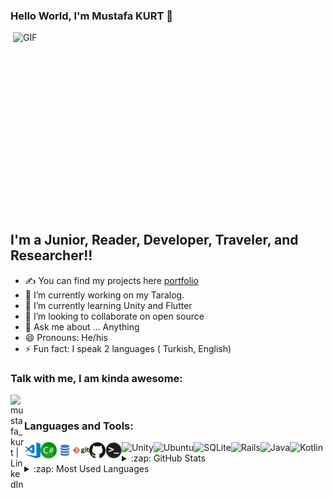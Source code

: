 ### Hello World, I'm Mustafa KURT  👋

 <img align="right" alt="GIF" src="https://github.com/arsentieva/arsentieva/blob/main/code.gif?raw=true" width="500" height="320" />


## I'm a Junior, Reader, Developer, Traveler, and Researcher!!
- ✍ You can find my projects here [portfolio]
- 🔭 I’m currently working on my Taralog.
- 🌱 I’m currently learning Unity and Flutter
- 👯 I’m looking to collaborate on open source
- 💬 Ask me about ... Anything
- 😄 Pronouns: He/his
- ⚡ Fun fact: I speak 2 languages ( Turkish, English)


### Talk with me, I am kinda awesome:
[<img align="left" alt="mustafa_kurt | LinkedIn" width="22px" src="https://cdn.jsdelivr.net/npm/simple-icons@v3/icons/linkedin.svg" />][linkedin]

<br />

### Languages and Tools:
<img align="left" alt="Visual Studio Code" width="26px" src="https://raw.githubusercontent.com/github/explore/80688e429a7d4ef2fca1e82350fe8e3517d3494d/topics/visual-studio-code/visual-studio-code.png" />
<img align="left" alt="CSharp" width="26px" src="https://raw.githubusercontent.com/github/explore/80688e429a7d4ef2fca1e82350fe8e3517d3494d/topics/csharp/csharp.png" />
<img align="left" alt="SQL" width="26px" src="https://raw.githubusercontent.com/github/explore/80688e429a7d4ef2fca1e82350fe8e3517d3494d/topics/sql/sql.png" />
<img align="left" alt="Git" width="26px" src="https://raw.githubusercontent.com/github/explore/80688e429a7d4ef2fca1e82350fe8e3517d3494d/topics/git/git.png" />
<img align="left" alt="GitHub" width="26px" src="https://raw.githubusercontent.com/github/explore/78df643247d429f6cc873026c0622819ad797942/topics/github/github.png" />
<img align="left" alt="Terminal" width="26px" src="https://raw.githubusercontent.com/github/explore/80688e429a7d4ef2fca1e82350fe8e3517d3494d/topics/terminal/terminal.png" />
<img align="left" alt="Unity" src="https://img.shields.io/badge/unity-%23000000.svg?&style=for-the-badge&logo=unity&logoColor=white"/>
<img align="left" alt="Ubuntu" src="https://img.shields.io/badge/Ubuntu-E95420?style=for-the-badge&logo=ubuntu&logoColor=white" />
<img align="left" alt="SQLite" src ="https://img.shields.io/badge/sqlite-%2307405e.svg?&style=for-the-badge&logo=sqlite&logoColor=white"/>
<img align="left" alt="Rails" src="https://img.shields.io/badge/rails-%23CC0000.svg?&style=for-the-badge&logo=ruby-on-rails&logoColor=white"/>
<img align="left" alt="Java" src="https://img.shields.io/badge/java-%23ED8B00.svg?&style=for-the-badge&logo=java&logoColor=white"/>
<img align="left" alt="Kotlin" src="https://img.shields.io/badge/kotlin-%230095D5.svg?&style=for-the-badge&logo=kotlin&logoColor=white"/>

<br />


<details>
  <summary>:zap: GitHub Stats</summary>

  <img align="Left" alt="Mustafa's GitHub Stats" src="https://github-readme-stats.vercel.app/api?username=mustafakurt07&show_icons=true&hide_border=true" />

</details>

<details>
  <summary>:zap: Most Used Languages</summary>

<img align="left" alt="Mustafa's GitHub Top Languages" src="https://github-readme-stats.vercel.app/api/top-langs/?username=mustafakurt07" />

</details>


[linkedin]: https://www.linkedin.com/in/mustafa-kurt-07/
[portfolio]: https://github.com/mustafakurt07
